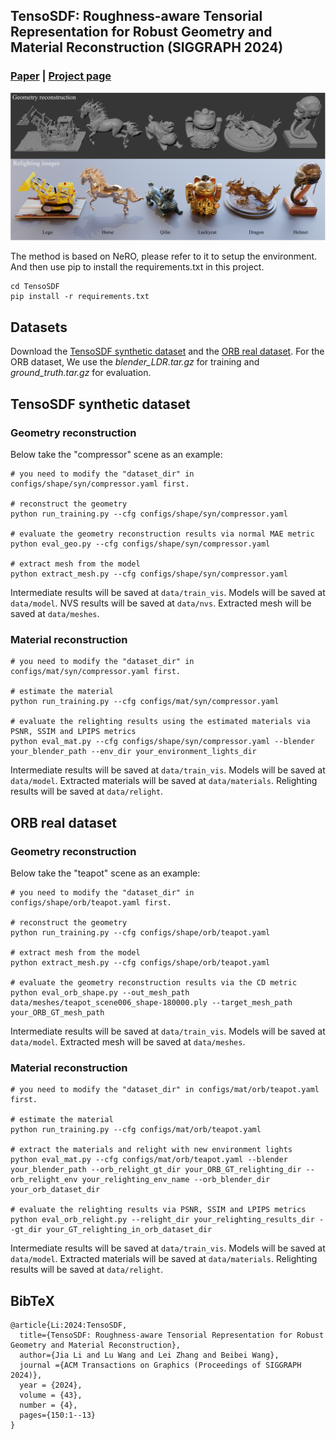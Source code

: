 ## TensoSDF: Roughness-aware Tensorial Representation for Robust Geometry and Material Reconstruction (SIGGRAPH 2024)

### [Paper](https://arxiv.org/abs/2402.02771) | [Project page](https://wangningbei.github.io/2024/TensoSDF.html)

![Teaser](https://github.com/Riga2/TensoSDF/blob/main/user-imgs/teaser.png)

The method is based on NeRO, please refer to it to setup the environment.
And then use pip to install the requirements.txt in this project.
```
cd TensoSDF
pip install -r requirements.txt
```

## Datasets
Download the [TensoSDF synthetic dataset](https://drive.google.com/file/d/1JI2kMvi_79JIUBGbUBckxeCAgrWEW0kl/view?usp=drive_link) and the [ORB real dataset](https://stanfordorb.github.io/). For the ORB dataset, We use the *blender_LDR.tar.gz* for training and *ground_truth.tar.gz* for evaluation.

## TensoSDF synthetic dataset
### Geometry reconstruction

Below take the "compressor" scene as an example:

```
# you need to modify the "dataset_dir" in configs/shape/syn/compressor.yaml first.

# reconstruct the geometry
python run_training.py --cfg configs/shape/syn/compressor.yaml

# evaluate the geometry reconstruction results via normal MAE metric
python eval_geo.py --cfg configs/shape/syn/compressor.yaml

# extract mesh from the model
python extract_mesh.py --cfg configs/shape/syn/compressor.yaml
```

Intermediate results will be saved at ```data/train_vis```. Models will be saved at ```data/model```. NVS results will be saved at ```data/nvs```. Extracted mesh will be saved at ```data/meshes```.

### Material reconstruction

```
# you need to modify the "dataset_dir" in configs/mat/syn/compressor.yaml first.

# estimate the material
python run_training.py --cfg configs/mat/syn/compressor.yaml

# evaluate the relighting results using the estimated materials via PSNR, SSIM and LPIPS metrics
python eval_mat.py --cfg configs/shape/syn/compressor.yaml --blender your_blender_path --env_dir your_environment_lights_dir
```
Intermediate results will be saved at ```data/train_vis```. Models will be saved at ```data/model```. Extracted materials will be saved at ```data/materials```. Relighting results will be saved at ```data/relight```.

## ORB real dataset
### Geometry reconstruction

Below take the "teapot" scene as an example:

```
# you need to modify the "dataset_dir" in configs/shape/orb/teapot.yaml first.

# reconstruct the geometry
python run_training.py --cfg configs/shape/orb/teapot.yaml

# extract mesh from the model
python extract_mesh.py --cfg configs/shape/orb/teapot.yaml

# evaluate the geometry reconstruction results via the CD metric
python eval_orb_shape.py --out_mesh_path data/meshes/teapot_scene006_shape-180000.ply --target_mesh_path your_ORB_GT_mesh_path
```

Intermediate results will be saved at ```data/train_vis```. Models will be saved at ```data/model```. Extracted mesh will be saved at ```data/meshes```.

### Material reconstruction

```
# you need to modify the "dataset_dir" in configs/mat/orb/teapot.yaml first.

# estimate the material
python run_training.py --cfg configs/mat/orb/teapot.yaml

# extract the materials and relight with new environment lights
python eval_mat.py --cfg configs/mat/orb/teapot.yaml --blender your_blender_path --orb_relight_gt_dir your_ORB_GT_relighting_dir --orb_relight_env your_relighting_env_name --orb_blender_dir your_orb_dataset_dir

# evaluate the relighting results via PSNR, SSIM and LPIPS metrics
python eval_orb_relight.py --relight_dir your_relighting_results_dir --gt_dir your_GT_relighting_in_orb_dataset_dir
```
Intermediate results will be saved at ```data/train_vis```. Models will be saved at ```data/model```. Extracted materials will be saved at ```data/materials```. Relighting results will be saved at ```data/relight```.

## BibTeX
```
@article{Li:2024:TensoSDF,
  title={TensoSDF: Roughness-aware Tensorial Representation for Robust Geometry and Material Reconstruction},
  author={Jia Li and Lu Wang and Lei Zhang and Beibei Wang},
  journal ={ACM Transactions on Graphics (Proceedings of SIGGRAPH 2024)},
  year = {2024},
  volume = {43},
  number = {4},
  pages={150:1--13}
}
```